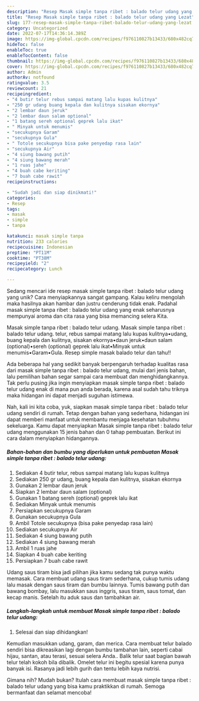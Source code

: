 ```yaml
---
description: "Resep Masak simple tanpa ribet : balado telur udang yang Lezat"
title: "Resep Masak simple tanpa ribet : balado telur udang yang Lezat"
slug: 177-resep-masak-simple-tanpa-ribet-balado-telur-udang-yang-lezat
category: Uncategorized
date: 2022-07-17T14:36:14.389Z
image: https://img-global.cpcdn.com/recipes/f976110827b13433/680x482cq70/masak-simple-tanpa-ribet-balado-telur-udang-foto-resep-utama.jpg
hideToc: false
enableToc: true
enableTocContent: false
thumbnail: https://img-global.cpcdn.com/recipes/f976110827b13433/680x482cq70/masak-simple-tanpa-ribet-balado-telur-udang-foto-resep-utama.jpg
cover: https://img-global.cpcdn.com/recipes/f976110827b13433/680x482cq70/masak-simple-tanpa-ribet-balado-telur-udang-foto-resep-utama.jpg
author: Admin
authorAv: notfound
ratingvalue: 3.5
reviewcount: 21
recipeingredient:
- "4 butir telur rebus sampai matang lalu kupas kulitnya"
- "250 gr udang buang kepala dan kulitnya sisakan ekornya"
- "2 lembar daun jeruk"
- "2 lembar daun salam optional"
- "1 batang sereh optional geprek lalu ikat"
- " Minyak untuk menumis"
- "secukupnya Garam"
- "secukupnya Gula"
- " Totole secukupnya bisa pake penyedap rasa lain"
- "secukupnya Air"
- "4 siung bawang putih"
- "4 siung bawang merah"
- "1 ruas jahe"
- "4 buah cabe keriting"
- "7 buah cabe rawit"
recipeinstructions:

- "Sudah jadi dan siap dinikmati!"
categories:
- Resep
tags:
- masak
- simple
- tanpa

katakunci: masak simple tanpa 
nutrition: 233 calories
recipecuisine: Indonesian
preptime: "PT11M"
cooktime: "PT38M"
recipeyield: "2"
recipecategory: Lunch

---
```





Sedang mencari ide resep masak simple tanpa ribet : balado telur udang yang unik? Cara menyiapkannya sangat gampang. Kalau keliru mengolah maka hasilnya akan hambar dan justru cenderung tidak enak. Padahal masak simple tanpa ribet : balado telur udang yang enak seharusnya mempunyai aroma dan cita rasa yang bisa memancing selera Kita.





Masak simple tanpa ribet : balado telur udang. Masak simple tanpa ribet : balado telur udang. telur, rebus sampai matang lalu kupas kulitnya•udang, buang kepala dan kulitnya, sisakan ekornya•daun jeruk•daun salam (optional)•sereh (optional) geprek lalu ikat•Minyak untuk menumis•Garam•Gula. Resep simple masak balado telur dan tahu!!

Ada beberapa hal yang sedikit banyak berpengaruh terhadap kualitas rasa dari masak simple tanpa ribet : balado telur udang, mulai dari jenis bahan, lalu pemilihan bahan segar sampai cara membuat dan menghidangkannya. Tak perlu pusing jika ingin menyiapkan masak simple tanpa ribet : balado telur udang enak di mana pun anda berada, karena asal sudah tahu triknya maka hidangan ini dapat menjadi suguhan istimewa.






Nah, kali ini kita coba, yuk, siapkan masak simple tanpa ribet : balado telur udang sendiri di rumah. Tetap dengan bahan yang sederhana, hidangan ini dapat memberi manfaat untuk membantu menjaga kesehatan tubuhmu sekeluarga. Kamu dapat menyiapkan Masak simple tanpa ribet : balado telur udang menggunakan 15 jenis bahan dan 0 tahap pembuatan. Berikut ini cara dalam menyiapkan hidangannya.

<!--inarticleads1-->

##### Bahan-bahan dan bumbu yang diperlukan untuk pembuatan Masak simple tanpa ribet : balado telur udang:

1. Sediakan 4 butir telur, rebus sampai matang lalu kupas kulitnya
1. Sediakan 250 gr udang, buang kepala dan kulitnya, sisakan ekornya
1. Gunakan 2 lembar daun jeruk
1. Siapkan 2 lembar daun salam (optional)
1. Gunakan 1 batang sereh (optional) geprek lalu ikat
1. Sediakan  Minyak untuk menumis
1. Persiapkan secukupnya Garam
1. Gunakan secukupnya Gula
1. Ambil  Totole secukupnya (bisa pake penyedap rasa lain)
1. Sediakan secukupnya Air
1. Sediakan 4 siung bawang putih
1. Sediakan 4 siung bawang merah
1. Ambil 1 ruas jahe
1. Siapkan 4 buah cabe keriting
1. Persiapkan 7 buah cabe rawit


Udang saus tiram bisa jadi pilihan jika kamu sedang tak punya waktu memasak. Cara membuat udang saus tiram sederhana, cukup tumis udang lalu masak dengan saus tiram dan bumbu lainnya. Tumis bawang putih dan bawang bombay, lalu masukkan saus inggris, saus tiram, saus tomat, dan kecap manis. Setelah itu aduk saus dan tambahkan air. 

<!--inarticleads2-->

##### Langkah-langkah untuk membuat Masak simple tanpa ribet : balado telur udang:


1. Selesai dan siap dihidangkan!

Kemudian masukkan udang, garam, dan merica. Cara membuat telur balado sendiri bisa dikreasikan lagi dengan bumbu tambahan lain, seperti cabai hijau, santan, atau terasi, sesuai selera Anda.. Balik telur saat bagian bawah telur telah kokoh bila dibalik. Omelet telur ini begitu spesial karena punya banyak isi. Rasanya jadi lebih gurih dan tentu lebih kaya nutrisi. 

Gimana nih? Mudah bukan? Itulah cara membuat masak simple tanpa ribet : balado telur udang yang bisa kamu praktikkan di rumah. Semoga bermanfaat dan selamat mencoba!
